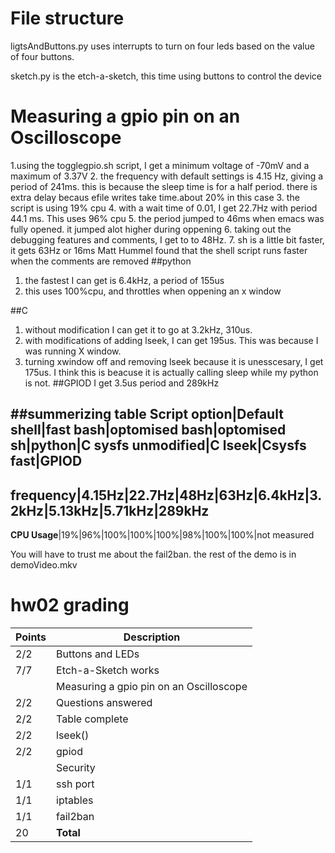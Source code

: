 # File structure
ligtsAndButtons.py uses interrupts to turn on four leds based on the value of four buttons.

sketch.py is the etch-a-sketch, this time using buttons to control the device


# Measuring a gpio pin on an Oscilloscope

1.using the togglegpio.sh script, I get a minimum voltage of -70mV and a maximum of 3.37V
2. the frequency with default settings is 4.15 Hz, giving a period of 241ms. this is because the sleep time is for a half period. there is extra delay becaus efile writes take time.about 20% in this case
3. the script is using 19% cpu
4. with a wait time of 0.01, I get 22.7Hz with period 44.1 ms. This uses 96% cpu
5. the period jumped to 46ms when emacs was fully opened. it jumped  alot higher during oppening
6. taking out the debugging features and comments, I get to to 48Hz. 
7. sh is a little bit faster, it gets 63Hz or 16ms
Matt Hummel found that the shell script runs faster when the comments are removed
##python
1. the fastest I can get is 6.4kHz, a period of 155us
2. this uses 100%cpu, and throttles when oppening an x window

##C
1. without modification I can get it to go at 3.2kHz, 310us.
2. with modifications of adding lseek, I can get 195us. This was because I was running X window.
3. turning xwindow off and removing lseek because it is unesscesary, I get 175us. I think this is beacuse it is actually calling sleep while my python is not.
##GPIOD
I get 3.5us period and 289kHz

##summerizing table
**Script option**|Default shell|fast bash|optomised bash|optomised sh|python|C sysfs unmodified|C lseek|Csysfs fast|GPIOD
------------
**frequency**|4.15Hz|22.7Hz|48Hz|63Hz|6.4kHz|3.2kHz|5.13kHz|5.71kHz|289kHz
---------
**CPU Usage**|19%|96%|100%|100%|100%|98%|100%|100%|not measured



You will have to trust me about the fail2ban. the rest of the demo is in demoVideo.mkv

# hw02 grading

| Points      | Description |
| ----------- | ----------- |
|  2/2 | Buttons and LEDs 
|  7/7 | Etch-a-Sketch works
|      | Measuring a gpio pin on an Oscilloscope 
|  2/2 | Questions answered
|  2/2 | Table complete
|  2/2 | lseek()
|  2/2 | gpiod
|      | Security
|  1/1 | ssh port
|  1/1 | iptables
|  1/1 | fail2ban
| 20   | **Total**

